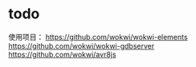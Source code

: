 # todo
使用项目： 
https://github.com/wokwi/wokwi-elements  
https://github.com/wokwi/wokwi-gdbserver  
https://github.com/wokwi/avr8js  